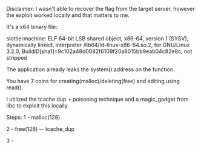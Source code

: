 Disclaimer: I wasn't able to recover the flag from the target server, however the exploit worked locally and that matters to me. 

It's a x64 binary file:

slottiermachine: ELF 64-bit LSB shared object, x86-64, version 1 (SYSV), dynamically linked, interpreter /lib64/ld-linux-x86-64.so.2, for GNU/Linux 3.2.0, BuildID[sha1]=9c102a48d0082f6109f20a8015bb9eab04c82e8c, not stripped

The application already leaks the system() address on the function.

You have 7 coins for creating(malloc)/deleting(free) and editing using read().

I utilized the tcache dup + poisoning technique and a magic_gadget from libc to exploit this locally.

Steps:
1 - malloc(128)

2 - free(128) -- tcache_dup

3 - 




